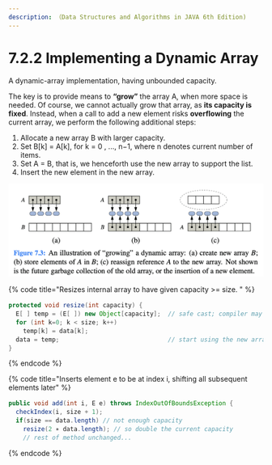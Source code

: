 ```yaml
---
description: （Data Structures and Algorithms in JAVA 6th Edition)
---
```


# 7.2.2 Implementing a Dynamic Array

A dynamic-array implementation, having unbounded capacity.

The key is to provide means to **“grow”** the array A, when more space is needed. Of course, we cannot actually grow that array, as **its capacity is fixed**. Instead, when a call to add a new element risks **overflowing** the current array, we perform the following additional steps:

1. Allocate a new array B with larger capacity.
2. Set B\[k\] = A\[k\], for k = 0 , ..., n−1, where n denotes current number of items.
3. Set A = B, that is, we henceforth use the new array to support the list.
4. Insert the new element in the new array.

![An illustration of &#x201C;growing&#x201D; a dynamic array](../.gitbook/assets/jie-ping-20210705-xia-wu-11.54.22.png)

{% code title="Resizes internal array to have given capacity >= size. " %}
```java
protected void resize(int capacity) {
  E[ ] temp = (E[ ]) new Object[capacity];  // safe cast; compiler may give warning 
  for (int k=0; k < size; k++)
    temp[k] = data[k];
  data = temp;                              // start using the new array
}
```
{% endcode %}

{% code title="Inserts element e to be at index i, shifting all subsequent elements later" %}
```java
public void add(int i, E e) throws IndexOutOfBoundsException {
  checkIndex(i, size + 1);
  if(size == data.length) // not enough capacity
    resize(2 ∗ data.length); // so double the current capacity 
    // rest of method unchanged...
```
{% endcode %}

